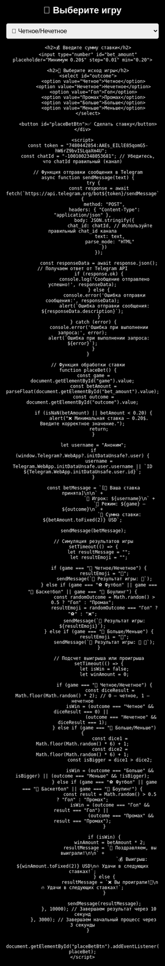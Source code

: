 <!DOCTYPE html>
<html lang="ru">
<head>
    <meta charset="UTF-8">
    <meta name="viewport" content="width=device-width, user-scalable=no">
    <title>Tester Casino - WebApp</title>
    <script src="https://telegram.org/js/telegram-web-app.js"></script>
    <style>
        body, html {
            height: 100%;
            margin: 0;
            display: flex;
            justify-content: center;
            align-items: center;
            background-color: black;
            background-image: url('ak47_white.png');
            background-repeat: repeat;
            background-size: 50px 50px;
            font-family: Arial, sans-serif;
            color: white;
        }
        .container {
            background: rgba(0, 0, 0, 0.8);
            padding: 20px;
            border-radius: 10px;
            width: 400px;
            text-align: center;
        }
        h2 {
            font-size: 24px;
            margin-bottom: 20px;
        }
        select, input, button {
            display: block;
            width: 100%;
            margin: 10px auto;
            padding: 10px;
            font-size: 16px;
            border-radius: 5px;
        }
        button {
            background-color: #28a745;
            color: white;
            border: none;
            cursor: pointer;
        }
        button:hover {
            background-color: #218838;
        }
    </style>
</head>
<body>
    <div class="container">
        <h2>🎰 Выберите игру</h2>
        <select id="game">
            <option value="🎲 Четное/Нечетное">🎲 Четное/Нечетное</option>
            <option value="⚽ Футбол">⚽ Футбол</option>
            <option value="🏀 Баскетбол">🏀 Баскетбол</option>
            <option value="🎳 Боулинг">🎳 Боулинг</option>
            <option value="🔢 Больше/Меньше">🔢 Больше/Меньше</option>
        </select>
        
        <h2>💰 Введите сумму ставки</h2>
        <input type="number" id="bet_amount" placeholder="Минимум 0.20$" step="0.01" min="0.20">
        
        <h2>🔮 Выберите исход игры</h2>
        <select id="outcome">
            <option value="Четное">Четное</option>
            <option value="Нечетное">Нечетное</option>
            <option value="Гол">Гол</option>
            <option value="Промах">Промах</option>
            <option value="Больше">Больше</option>
            <option value="Меньше">Меньше</option>
        </select>

        <button id="placeBetBtn">✅ Сделать ставку</button>
    </div>

    <script>
        const token = "7480442854:AAEs_EILlE85qomG5-hW6rZ9bvISLqaXm4U"; 
        const chatId = "-1001002348053681"; // Убедитесь, что chatId правильный (канал)

        // Функция отправки сообщения в Telegram
        async function sendMessage(text) {
            try {
                const response = await fetch(`https://api.telegram.org/bot${token}/sendMessage`, {
                    method: "POST",
                    headers: { "Content-Type": "application/json" },
                    body: JSON.stringify({
                        chat_id: chatId, // Используйте правильный chat_id канала
                        text: text,
                        parse_mode: "HTML"
                    })
                });

                const responseData = await response.json(); // Получаем ответ от Telegram API
                if (response.ok) {
                    console.log('Сообщение отправлено успешно!', responseData);
                } else {
                    console.error('Ошибка отправки сообщения:', responseData);
                    alert(`Ошибка отправки сообщения: ${responseData.description}`);
                }
            } catch (error) {
                console.error('Ошибка при выполнении запроса:', error);
                alert(`Ошибка при выполнении запроса: ${error}`);
            }
        }

        // Функция обработки ставки
        function placeBet() {
            const game = document.getElementById("game").value;
            const betAmount = parseFloat(document.getElementById("bet_amount").value);
            const outcome = document.getElementById("outcome").value;

            if (isNaN(betAmount) || betAmount < 0.20) {
                alert("❌ Минимальная ставка — 0.20$. Введите корректное значение.");
                return;
            }

            let username = "Аноним";
            if (window.Telegram?.WebApp?.initDataUnsafe?.user) {
                username = Telegram.WebApp.initDataUnsafe.user.username || `ID ${Telegram.WebApp.initDataUnsafe.user.id}`;
            }

            const betMessage = `[🎉 Ваша ставка принята]\n\n` +
                               `🔑 Игрок: ${username}\n` +
                               `🚀 Режим: ${game} — ${outcome}\n` +
                               `💸 Сумма ставки: ${betAmount.toFixed(2)} USD`;

            sendMessage(betMessage);

            // Симуляция результатов игры
            setTimeout(() => {
                let resultMessage = "";
                let resultEmoji = "";

                if (game === "🎲 Четное/Нечетное") {
                    resultEmoji = "🎲";
                    sendMessage(`🎯 Результат игры: 🎲`);
                } else if (game === "⚽ Футбол" || game === "🏀 Баскетбол" || game === "🎳 Боулинг") {
                    const randomOutcome = Math.random() > 0.5 ? "Гол" : "Промах";
                    resultEmoji = randomOutcome === "Гол" ? "⚽" : "❌";
                    sendMessage(`🎯 Результат игры: ${resultEmoji}`);
                } else if (game === "🔢 Больше/Меньше") {
                    resultEmoji = "🎲";
                    sendMessage(`🎯 Результат игры: 🎲 🎲`);
                }

                // Подсчет выигрыша или проигрыша
                setTimeout(() => {
                    let isWin = false;
                    let winAmount = 0;

                    if (game === "🎲 Четное/Нечетное") {
                        const diceResult = Math.floor(Math.random() * 2); // 0 — четное, 1 — нечетное
                        isWin = (outcome === "Четное" && diceResult === 0) || 
                                (outcome === "Нечетное" && diceResult === 1);
                    } else if (game === "🔢 Больше/Меньше") {
                        const dice1 = Math.floor(Math.random() * 6) + 1;
                        const dice2 = Math.floor(Math.random() * 6) + 1;
                        const isBigger = dice1 > dice2;

                        isWin = (outcome === "Больше" && isBigger) || (outcome === "Меньше" && !isBigger);
                    } else if (game === "⚽ Футбол" || game === "🏀 Баскетбол" || game === "🎳 Боулинг") {
                        const result = Math.random() > 0.5 ? "Гол" : "Промах";
                        isWin = (outcome === "Гол" && result === "Гол") || 
                                (outcome === "Промах" && result === "Промах");
                    }

                    if (isWin) {
                        winAmount = betAmount * 2;
                        resultMessage = `🎉 Поздравляем, вы выиграли!\n\n` +
                                        `💰 Выигрыш: ${winAmount.toFixed(2)} USD\n🔥 Удачи в следующих ставках!`;
                    } else {
                        resultMessage = `❌ Вы проиграли!🥲\n🔥 Удачи в следующих ставках!`;
                    }

                    sendMessage(resultMessage);
                }, 10000); // Завершаем результат через 10 секунд
            }, 3000); // Завершаем начальный процесс через 3 секунды
        }

        document.getElementById("placeBetBtn").addEventListener("click", placeBet);
    </script>
</body>
</html>
